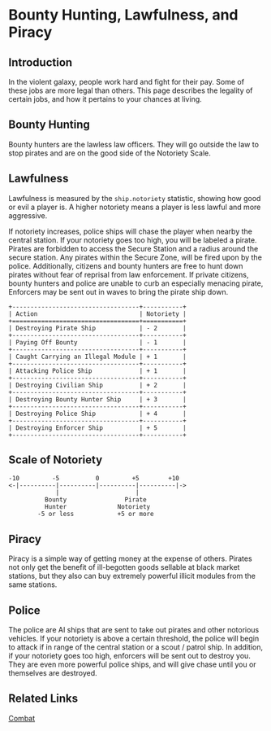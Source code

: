# Bounty Hunting, Lawfulness, and Piracy

## Introduction

In the violent galaxy, people work hard and fight for their pay. Some of these jobs are more legal than others. This page describes the legality of certain jobs, and how it pertains to your chances at living. 

## Bounty Hunting

Bounty hunters are the lawless law officers. They will go outside the law to stop pirates and are on the good side of the Notoriety Scale.

## Lawfulness

Lawfulness is measured by the `ship.notoriety` statistic, showing how good or evil a player is. A higher notoriety means a player is less lawful and more aggressive.

If notoriety increases, police ships will chase the player when nearby the central station.
If your notoriety goes too high, you will be labeled a pirate.
Pirates are forbidden to access the Secure Station and a radius around the secure station.
Any pirates within the Secure Zone, will be fired upon by the police.
Additionally, citizens and bounty hunters are free to hunt down pirates without fear of reprisal from law enforcement.
If private citizens, bounty hunters and police are unable to curb an especially menacing pirate, Enforcers may be sent out in waves to bring the pirate ship down.


```
+-----------------------------------+-----------+
| Action                            | Notoriety |
+===================================+===========+
| Destroying Pirate Ship            | - 2       |
+-----------------------------------+-----------+
| Paying Off Bounty                 | - 1       |
+-----------------------------------+-----------+
| Caught Carrying an Illegal Module | + 1       |
+-----------------------------------+-----------+
| Attacking Police Ship             | + 1       | 
+-----------------------------------+-----------+
| Destroying Civilian Ship          | + 2       | 
+-----------------------------------+-----------+
| Destroying Bounty Hunter Ship     | + 3       | 
+-----------------------------------+-----------+
| Destroying Police Ship            | + 4       |
+-----------------------------------+-----------+
| Destroying Enforcer Ship          | + 5       |
+-----------------------------------+-----------+
```

## Scale of Notoriety

```
-10         -5          0         +5        +10
<-|----------|----------|----------|----------|->
             |                     |
          Bounty                Pirate   
          Hunter              Notoriety
        -5 or less            +5 or more
```


## Piracy

Piracy is a simple way of getting money at the expense of others. Pirates not only get the benefit of ill-begotten goods sellable at black market stations, but they also can buy extremely powerful illicit modules from the same stations.

## Police

The police are AI ships that are sent to take out pirates and other notorious vehicles. If your notoriety is above a certain threshold, the police will begin to attack if in range of the central station or a scout / patrol ship.
In addition, if your notoriety goes too high, enforcers will be sent out to destroy you. They are even more powerful police ships, and will give chase until you or themselves are destroyed.
  
## Related Links

[Combat](combat.md)
